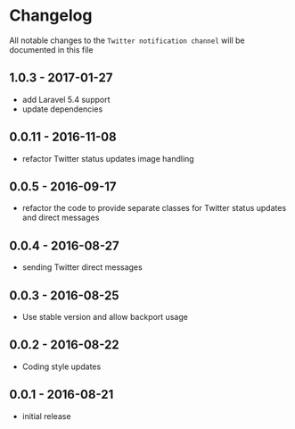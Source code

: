 # Changelog

All notable changes to the `Twitter notification channel` will be documented in this file

## 1.0.3 - 2017-01-27

- add Laravel 5.4 support
- update dependencies

## 0.0.11 - 2016-11-08

- refactor Twitter status updates image handling

## 0.0.5 - 2016-09-17

- refactor the code to provide separate classes for Twitter status updates and direct messages


## 0.0.4 - 2016-08-27

- sending Twitter direct messages

## 0.0.3 - 2016-08-25
- Use stable version and allow backport usage

## 0.0.2 - 2016-08-22

- Coding style updates

## 0.0.1 - 2016-08-21

- initial release
